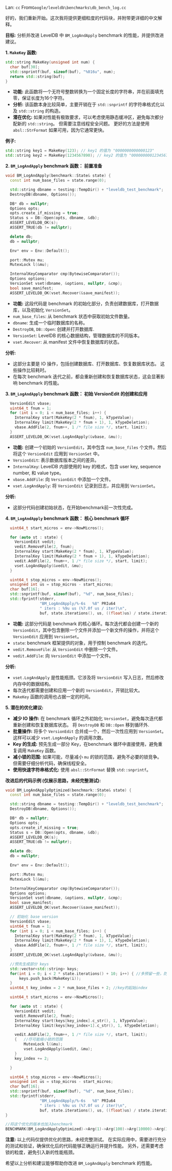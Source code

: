 Lan: `cc` From`Google/leveldb\benchmarks\db_bench_log.cc`

好的，我们重新开始。这次我将提供更细粒度的代码块，并附带更详细的中文解释。

**目标:**  分析并改进 LevelDB 中 `BM_LogAndApply` benchmark 的性能，并提供改进建议。

**1.  `MakeKey` 函数:**

```c++
std::string MakeKey(unsigned int num) {
  char buf[30];
  std::snprintf(buf, sizeof(buf), "%016u", num);
  return std::string(buf);
}
```

*   **功能:**  此函数将一个无符号整数转换为一个固定长度的字符串，并在前面填充零，保证长度为16个字符。
*   **分析:**  该函数本身比较简单，主要开销在于 `std::snprintf` 的字符串格式化以及 `std::string` 的构造。
*   **潜在优化:**  如果对性能有极致要求，可以考虑使用静态缓冲区，避免每次都分配新的 `std::string`。  但需要注意线程安全问题。 更好的方法是使用 `absl::StrFormat` 如果可用，因为它通常更快。

**例子:**

```c++
std::string key1 = MakeKey(123); // key1 的值为 "0000000000000123"
std::string key2 = MakeKey(1234567890); // key2 的值为 "0000000001234567890"
```

**2. `BM_LogAndApply` benchmark 函数： 前置准备**

```c++
void BM_LogAndApply(benchmark::State& state) {
  const int num_base_files = state.range(0);

  std::string dbname = testing::TempDir() + "leveldb_test_benchmark";
  DestroyDB(dbname, Options());

  DB* db = nullptr;
  Options opts;
  opts.create_if_missing = true;
  Status s = DB::Open(opts, dbname, &db);
  ASSERT_LEVELDB_OK(s);
  ASSERT_TRUE(db != nullptr);

  delete db;
  db = nullptr;

  Env* env = Env::Default();

  port::Mutex mu;
  MutexLock l(&mu);

  InternalKeyComparator cmp(BytewiseComparator());
  Options options;
  VersionSet vset(dbname, &options, nullptr, &cmp);
  bool save_manifest;
  ASSERT_LEVELDB_OK(vset.Recover(&save_manifest));
```

*   **功能:**  这段代码是 benchmark 的初始化部分，负责创建数据库，打开数据库，以及初始化 `VersionSet`。
*   `num_base_files`:  从 benchmark 状态中获取初始文件数量。
*   `dbname`:  生成一个临时数据库的名称。
*   `DestroyDB`, `DB::Open`:  创建并打开数据库.
*   `VersionSet`:  LevelDB 的核心数据结构，管理数据库的不同版本。
*   `vset.Recover`:  从 manifest 文件中恢复数据库的状态。

**分析:**

*   这部分主要是 IO 操作，包括创建数据库、打开数据库、恢复数据库状态。 这些操作比较耗时。
*   在每次 benchmark 迭代之前，都会重新创建和恢复数据库状态，这会显著影响 benchmark 的性能。

**3.  `BM_LogAndApply` benchmark 函数： 初始 VersionEdit 的创建和应用**

```c++
  VersionEdit vbase;
  uint64_t fnum = 1;
  for (int i = 0; i < num_base_files; i++) {
    InternalKey start(MakeKey(2 * fnum), 1, kTypeValue);
    InternalKey limit(MakeKey(2 * fnum + 1), 1, kTypeDeletion);
    vbase.AddFile(2, fnum++, 1 /* file size */, start, limit);
  }
  ASSERT_LEVELDB_OK(vset.LogAndApply(&vbase, &mu));
```

*   **功能:** 创建一个初始的 `VersionEdit`，其中包含 `num_base_files` 个文件。然后将这个 `VersionEdit` 应用到 `VersionSet` 中。
*   `VersionEdit`:  表示数据库版本之间的差异。
*   `InternalKey`:  LevelDB 内部使用的 key 的格式，包含 user key, sequence number, 和 value type。
*   `vbase.AddFile`:  向 `VersionEdit` 中添加一个文件。
*   `vset.LogAndApply`:  将 `VersionEdit` 记录到日志，并应用到 `VersionSet`。

**分析:**

*   这部分代码创建初始状态，在开始benchmark前一次性完成。

**4.  `BM_LogAndApply` benchmark 函数： 核心 benchmark 循环**

```c++
  uint64_t start_micros = env->NowMicros();

  for (auto st : state) {
    VersionEdit vedit;
    vedit.RemoveFile(2, fnum);
    InternalKey start(MakeKey(2 * fnum), 1, kTypeValue);
    InternalKey limit(MakeKey(2 * fnum + 1), 1, kTypeDeletion);
    vedit.AddFile(2, fnum++, 1 /* file size */, start, limit);
    vset.LogAndApply(&vedit, &mu);
  }

  uint64_t stop_micros = env->NowMicros();
  unsigned int us = stop_micros - start_micros;
  char buf[16];
  std::snprintf(buf, sizeof(buf), "%d", num_base_files);
  std::fprintf(stderr,
               "BM_LogAndApply/%-6s   %8" PRIu64
               " iters : %9u us (%7.0f us / iter)\n",
               buf, state.iterations(), us, ((float)us) / state.iterations());
```

*   **功能:**  这部分代码是 benchmark 的核心循环。每次迭代都会创建一个新的 `VersionEdit`，其中包含删除一个文件并添加一个新文件的操作，并将这个 `VersionEdit` 应用到 `VersionSet`。
*   `state`:  benchmark 框架提供的对象，用于控制 benchmark 的迭代。
*   `vedit.RemoveFile`:  从 `VersionEdit` 中删除一个文件。
*   `vedit.AddFile`:  向 `VersionEdit` 中添加一个文件。

**分析:**

*   `vset.LogAndApply`  是性能瓶颈。它涉及将 `VersionEdit` 写入日志，然后修改内存中的数据结构。
*   每次迭代都需要创建和应用一个新的 `VersionEdit`，开销比较大。
*   `MakeKey` 函数的调用也占据一定的时间。

**5.  潜在的优化建议:**

*   **减少 IO 操作:**  在 benchmark 循环之外初始化 `VersionSet`，避免每次迭代都重新创建和恢复数据库状态。 将 `DestroyDB` 和 `DB::Open` 移到循环外.
*   **批量操作:**  将多个 `VersionEdit` 合并成一个，然后一次性应用到 `VersionSet`。 这样可以减少 `vset.LogAndApply` 的调用次数。
*   **Key 的生成:** 预先生成一部分 Key，在benchmark 循环中直接使用，避免重复调用 `MakeKey` 函数。
*   **减小锁的范围:**  如果可能，尽量减小 `mu` 的锁的范围，避免不必要的锁竞争。  但需要仔细分析代码，确保线程安全。
*    **使用快速字符串格式化:** 使用 `absl::StrFormat` 替换 `std::snprintf`。

**改进后的代码示例 (仅展示思路，未经完整测试):**

```c++
void BM_LogAndApplyOptimized(benchmark::State& state) {
  const int num_base_files = state.range(0);

  std::string dbname = testing::TempDir() + "leveldb_test_benchmark";
  DestroyDB(dbname, Options());

  DB* db = nullptr;
  Options opts;
  opts.create_if_missing = true;
  Status s = DB::Open(opts, dbname, &db);
  ASSERT_LEVELDB_OK(s);
  ASSERT_TRUE(db != nullptr);

  delete db;
  db = nullptr;

  Env* env = Env::Default();

  port::Mutex mu;
  MutexLock l(&mu);

  InternalKeyComparator cmp(BytewiseComparator());
  Options options;
  VersionSet vset(dbname, &options, nullptr, &cmp);
  bool save_manifest;
  ASSERT_LEVELDB_OK(vset.Recover(&save_manifest));

  // 初始化 base version
  VersionEdit vbase;
  uint64_t fnum = 1;
  for (int i = 0; i < num_base_files; i++) {
    InternalKey start(MakeKey(2 * fnum), 1, kTypeValue);
    InternalKey limit(MakeKey(2 * fnum + 1), 1, kTypeDeletion);
    vbase.AddFile(2, fnum++, 1 /* file size */, start, limit);
  }
  ASSERT_LEVELDB_OK(vset.LogAndApply(&vbase, &mu));

  //预先生成部分 keys
  std::vector<std::string> keys;
  for(int i = 0; i < 2 * state.iterations() + 10; i++) { //多预留一些，防止不够用
      keys.push_back(MakeKey(i));
  }
  uint64_t key_index = 2 * num_base_files + 2; //key的起始index

  uint64_t start_micros = env->NowMicros();

  for (auto st : state) {
    VersionEdit vedit;
    vedit.RemoveFile(2, fnum);
    InternalKey start(keys[key_index].c_str(), 1, kTypeValue);
    InternalKey limit(keys[key_index+1].c_str(), 1, kTypeDeletion);

    vedit.AddFile(2, fnum++, 1 /* file size */, start, limit);
    {   //尽可能缩小锁的范围
        MutexLock l(&mu);
        vset.LogAndApply(&vedit, &mu);
    }
    key_index += 2;

  }

  uint64_t stop_micros = env->NowMicros();
  unsigned int us = stop_micros - start_micros;
  char buf[16];
  std::snprintf(buf, sizeof(buf), "%d", num_base_files);
  std::fprintf(stderr,
               "BM_LogAndApply/%-6s   %8" PRIu64
               " iters : %9u us (%7.0f us / iter)\n",
               buf, state.iterations(), us, ((float)us) / state.iterations());
}

//将这个优化的版本也加入benchmark
BENCHMARK(BM_LogAndApplyOptimized)->Arg(1)->Arg(100)->Arg(10000)->Arg(100000);

```

**注意:**  以上代码仅提供优化的思路，未经完整测试。 在实际应用中，需要进行充分的测试和验证，确保优化后的代码能够正确运行并提升性能。 另外，还需要考虑锁的粒度，避免引入新的性能瓶颈。

希望以上分析和建议能够帮助你改进 `BM_LogAndApply` benchmark 的性能。
